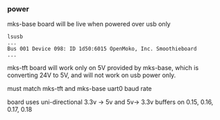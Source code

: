 
### power

mks-base board will be live when powered over usb only

```
lsusb
...
Bus 001 Device 098: ID 1d50:6015 OpenMoko, Inc. Smoothieboard
...
```

mks-tft board will work only on 5V provided by mks-base,
which is converting 24V to 5V, and will not work on usb power only.

must match mks-tft and mks-base uart0 baud rate

board uses uni-directional 3.3v -> 5v and 5v-> 3.3v buffers on 0.15, 0.16, 0.17, 0.18
